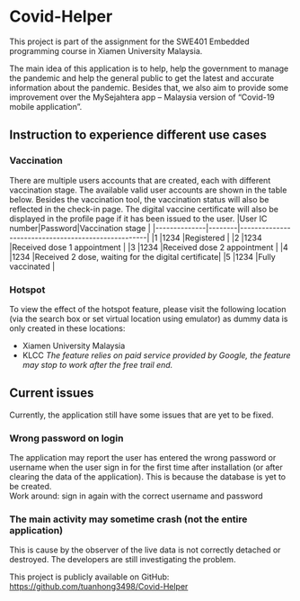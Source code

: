 # Covid-Helper

This project is part of the assignment for the SWE401 Embedded programming course in Xiamen University Malaysia. 

The main idea of this application is to help, help the government to manage the pandemic and help the general public to get the latest and accurate information about the pandemic. Besides that, we also aim to provide some improvement over the MySejahtera app – Malaysia version of “Covid-19 mobile application”. 

## Instruction to experience different use cases
### Vaccination 
There are multiple users accounts that are created, each with different vaccination stage. The available valid user accounts are shown in the table below. Besides the vaccination tool, the vaccination status will also be reflected in the check-in page. The digital vaccine certificate will also be displayed in the profile page if it has been issued to the user. 
|User IC number|Password|Vaccination stage                                   |
|--------------|--------|----------------------------------------------------|
|1             |1234    |Registered                                          |
|2             |1234    |Received dose 1 appointment                         |
|3             |1234    |Received dose 2 appointment                         |
|4             |1234    |Received 2 dose, waiting for the digital certificate|
|5             |1234    |Fully vaccinated                                    |

### Hotspot
To view the effect of the hotspot feature, please visit the following location (via the search box or set virtual location using emulator) as dummy data is only created in these locations:
* Xiamen University Malaysia
* KLCC
*The feature relies on paid service provided by Google, the feature may stop to work after the free trail end.* 

## Current issues

Currently, the application still have some issues that are yet to be fixed.

### Wrong password on login
The application may report the user has entered the wrong password or username when the user sign in for the first time after installation (or after clearing the data of the application). This is because the database is yet to be created.  
Work around: sign in again with the correct username and password

### The main activity may sometime crash (not the entire application)
This is cause by the observer of the live data is not correctly detached or destroyed. The developers are still investigating the problem. 


This project is publicly available on GitHub: https://github.com/tuanhong3498/Covid-Helper
